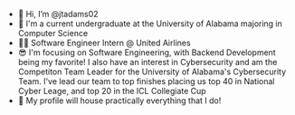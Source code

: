 - 👋 Hi, I’m @jtadams02
- 👀 I'm a current undergraduate at the University of Alabama majoring in Computer Science
- 👨‍✈️ Software Engineer Intern @ United Airlines
- 😎 I'm focusing on Software Engineering, with Backend Development being my favorite! I also have an interest in Cybersecurity and am the Competiton Team Leader for the University of Alabama's Cybersecurity Team. I've lead our team to top finishes placing us top 40 in National Cyber Leage, and top 20 in the ICL Collegiate Cup
- 🌱 My profile will house practically everything that I do!

<!---
jtadams02/jtadams02 is a ✨ special ✨ repository because its `README.md` (this file) appears on your GitHub profile.
You can click the Preview link to take a look at your changes.
--->
